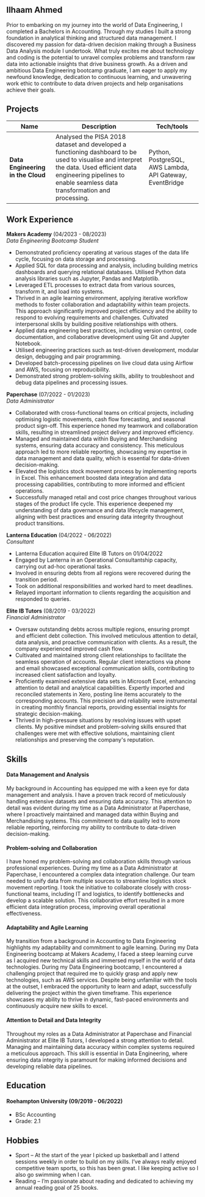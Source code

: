 ## Ilhaam Ahmed

Prior to embarking on my journey into the world of Data Engineering, I completed a Bachelors in Accounting. Through my studies I built a strong foundation in analytical thinking and structured data management. I discovered my passion for data-driven decision making through a Business Data Analysis module I undertook. What truly excites me about technology and coding is the potential to unravel complex problems and transform raw data into actionable insights that drive business growth. As a driven and ambitious Data Engineering bootcamp graduate, I am eager to apply my newfound knowledge, dedication to continuous learning, and unwavering work ethic to contribute to data driven projects and help organisations achieve their goals.

## Projects

| Name                              | Description       | Tech/tools                                         |
| --------------------------------- | ----------------- | -------------------------------------------------- |
| **Data Engineering in the Cloud** | Analysed the PISA 2018 dataset and developed a functioning dashboard to be used to visualise and interpret the data. Used efficient data engineering pipelines to enable seamless data transformation and processing. | Python, PostgreSQL, AWS Lambda, API Gateway, EventBridge |

## Work Experience

**Makers Academy** (04/2023 - 08/2023)  
_Data Engineering Bootcamp Student_

- Demonstrated proficiency operating at various stages of the data life cycle, focusing on data storage and processing.
- Applied SQL for data processing and analysis, including building metrics dashboards and querying relational databases. Utilised Python data analysis libraries such as Jupyter, Pandas and Matplotlib.
- Leveraged ETL processes to extract data from various sources, transform it, and load into systems.
- Thrived in an agile learning environment, applying iterative workflow methods to foster collaboration and adaptability within team projects. This approach significantly improved project efficiency and the ability to respond to evolving requirements and challenges. Cultivated interpersonal skills by building positive relationships with others.
- Applied data engineering best practices, including version control, code documentation, and collaborative development using Git and Jupyter Notebook.
- Utilised engineering practices such as test-driven development, modular design, debugging and pair programming.
- Developed batch-processing pipelines on live cloud data using Airflow and AWS, focusing on reproducibility.
- Demonstrated strong problem-solving skills, ability to troubleshoot and debug data pipelines and processing issues.


**Paperchase** (07/2022 - 01/2023)  
_Data Administrator_

- Collaborated with cross-functional teams on critical projects, including optimising logistic movements, cash flow forecasting, and seasonal product sign-off. This experience honed my teamwork and collaboration skills, resulting in streamlined project delivery and improved efficiency.
- Managed and maintained data within Buying and Merchandising systems, ensuring data accuracy and consistency. This meticulous approach led to more reliable reporting, showcasing my expertise in data management and data quality, which is essential for data-driven decision-making.
- Elevated the logistics stock movement process by implementing reports in Excel. This enhancement boosted data integration and data processing capabilities, contributing to more informed and efficient operations.
- Successfully managed retail and cost price changes throughout various stages of the product life cycle. This experience deepened my understanding of data governance and data lifecycle management, aligning with best practices and ensuring data integrity throughout product transitions.


**Lanterna Education** (04/2022 - 06/2022)  
_Consultant_

- Lanterna Education acquired Elite IB Tutors on 01/04/2022
- Engaged by Lanterna in an Operational Consultantship capacity, carrying out ad-hoc operational tasks.
- Involved in ensuring debts from all regions were recovered during the transition period.
- Took on additional responsibilities and worked hard to meet deadlines.
- Relayed important information to clients regarding the acquisition and responded to queries.


**Elite IB Tutors** (08/2019 - 03/2022)  
_Financial Administrator_

- Oversaw outstanding debts across multiple regions, ensuring prompt and efficient debt collection. This involved meticulous attention to detail, data analysis, and proactive communication with clients. As a result, the company experienced improved cash flow.
- Cultivated and maintained strong client relationships to facilitate the seamless operation of accounts. Regular client interactions via phone and email showcased exceptional communication skills, contributing to increased client satisfaction and loyalty.
- ​​Proficiently examined extensive data sets in Microsoft Excel, enhancing attention to detail and analytical capabilities. Expertly imported and reconciled statements in Xero, posting line items accurately to the corresponding accounts. This precision and reliability were instrumental in creating monthly financial reports, providing essential insights for strategic decision-making.
- Thrived in high-pressure situations by resolving issues with upset clients. My positive mindset and problem-solving skills ensured that challenges were met with effective solutions, maintaining client relationships and preserving the company's reputation.

## Skills

#### Data Management and Analysis
My background in Accounting has equipped me with a keen eye for data management and analysis. I have a proven track record of meticulously handling extensive datasets and ensuring data accuracy. This attention to detail was evident during my time as a Data Administrator at Paperchase, where I proactively maintained and managed data within Buying and Merchandising systems. This commitment to data quality led to more reliable reporting, reinforcing my ability to contribute to data-driven decision-making.

#### Problem-solving and Collaboration
I have honed my problem-solving and collaboration skills through various professional experiences. During my time as a Data Administrator at Paperchase, I encountered a complex data integration challenge. Our team needed to unify data from multiple sources to streamline logistics stock movement reporting. I took the initiative to collaborate closely with cross-functional teams, including IT and logistics, to identify bottlenecks and develop a scalable solution. This collaborative effort resulted in a more efficient data integration process, improving overall operational effectiveness.

#### Adaptability and Agile Learning
My transition from a background in Accounting to Data Engineering highlights my adaptability and commitment to agile learning. During my Data Engineering bootcamp at Makers Academy, I faced a steep learning curve as I acquired new technical skills and immersed myself in the world of data technologies. During my Data Engineering bootcamp, I encountered a challenging project that required me to quickly grasp and apply new technologies, such as AWS services. Despite being unfamiliar with the tools at the outset, I embraced the opportunity to learn and adapt, successfully delivering the project within the given timeframe. This experience showcases my ability to thrive in dynamic, fast-paced environments and continuously acquire new skills to excel.

#### Attention to Detail and Data Integrity
Throughout my roles as a Data Administrator at Paperchase and Financial Administrator at Elite IB Tutors, I developed a strong attention to detail. Managing and maintaining data accuracy within complex systems required a meticulous approach. This skill is essential in Data Engineering, where ensuring data integrity is paramount for making informed decisions and developing reliable data pipelines.

## Education

#### Roehampton University (09/2019 - 06/2022)

- BSc Accounting
- Grade: 2.1

## Hobbies

- Sport – At the start of the year I picked up basketball and I attend sessions weekly in order to build on my skills. I’ve always really enjoyed competitive team sports, so this has been great. I like keeping active so I also go swimming when I can.
- Reading – I’m passionate about reading and dedicated to achieving my annual reading goal of 25 books.
